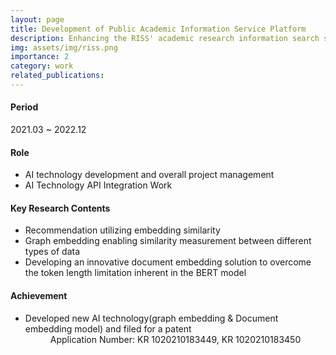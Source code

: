 ```yaml
---
layout: page
title: Development of Public Academic Information Service Platform
description: Enhancing the RISS' academic research information search service platform using AI (knowledge mapping and semantic inference) technology
img: assets/img/riss.png
importance: 2
category: work
related_publications: 
---
```


<h4>Period</h4>
2021.03 ~ 2022.12

<h4>Role</h4>
<ul>
    <li>AI technology development and overall project management</li>
    <li>AI Technology API Integration Work</li>
</ul>

<h4>Key Research Contents</h4>
<ul>
    <li>Recommendation utilizing embedding similarity</li>
    <li>Graph embedding enabling similarity measurement between different types of data</li>
    <li>Developing an innovative document embedding solution to overcome the token length limitation inherent in the BERT model</li>
</ul>

<h4>Achievement</h4>
<ul>
    <li>Developed new AI technology(graph embedding & Document embedding model) and filed for a patent</li>
    <dd>Application Number: KR 1020210183449, KR 1020210183450</dd>
</ul>
